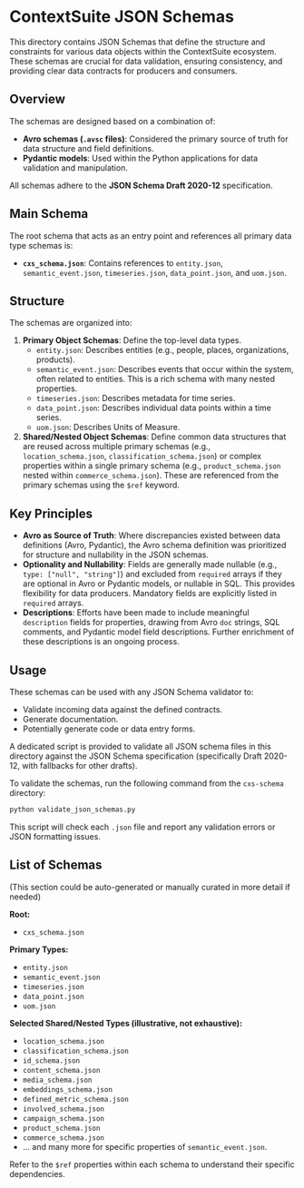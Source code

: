 # ContextSuite JSON Schemas

This directory contains JSON Schemas that define the structure and constraints for various data objects within the ContextSuite ecosystem. These schemas are crucial for data validation, ensuring consistency, and providing clear data contracts for producers and consumers.

## Overview

The schemas are designed based on a combination of:
-   **Avro schemas (`.avsc` files)**: Considered the primary source of truth for data structure and field definitions.
-   **Pydantic models**: Used within the Python applications for data validation and manipulation.

All schemas adhere to the **JSON Schema Draft 2020-12** specification.

## Main Schema

The root schema that acts as an entry point and references all primary data type schemas is:
-   **`cxs_schema.json`**: Contains references to `entity.json`, `semantic_event.json`, `timeseries.json`, `data_point.json`, and `uom.json`.

## Structure

The schemas are organized into:
1.  **Primary Object Schemas**: Define the top-level data types.
    *   `entity.json`: Describes entities (e.g., people, places, organizations, products).
    *   `semantic_event.json`: Describes events that occur within the system, often related to entities. This is a rich schema with many nested properties.
    *   `timeseries.json`: Describes metadata for time series.
    *   `data_point.json`: Describes individual data points within a time series.
    *   `uom.json`: Describes Units of Measure.
2.  **Shared/Nested Object Schemas**: Define common data structures that are reused across multiple primary schemas (e.g., `location_schema.json`, `classification_schema.json`) or complex properties within a single primary schema (e.g., `product_schema.json` nested within `commerce_schema.json`). These are referenced from the primary schemas using the `$ref` keyword.

## Key Principles

-   **Avro as Source of Truth**: Where discrepancies existed between data definitions (Avro, Pydantic), the Avro schema definition was prioritized for structure and nullability in the JSON schemas.
-   **Optionality and Nullability**: Fields are generally made nullable (e.g., `type: ["null", "string"]`) and excluded from `required` arrays if they are optional in Avro or Pydantic models, or nullable in SQL. This provides flexibility for data producers. Mandatory fields are explicitly listed in `required` arrays.
-   **Descriptions**: Efforts have been made to include meaningful `description` fields for properties, drawing from Avro `doc` strings, SQL comments, and Pydantic model field descriptions. Further enrichment of these descriptions is an ongoing process.

## Usage

These schemas can be used with any JSON Schema validator to:
-   Validate incoming data against the defined contracts.
-   Generate documentation.
-   Potentially generate code or data entry forms.

A dedicated script is provided to validate all JSON schema files in this directory against the JSON Schema specification (specifically Draft 2020-12, with fallbacks for other drafts).

To validate the schemas, run the following command from the `cxs-schema` directory:

```bash
python validate_json_schemas.py
```
This script will check each `.json` file and report any validation errors or JSON formatting issues.

## List of Schemas

(This section could be auto-generated or manually curated in more detail if needed)

**Root:**
- `cxs_schema.json`

**Primary Types:**
- `entity.json`
- `semantic_event.json`
- `timeseries.json`
- `data_point.json`
- `uom.json`

**Selected Shared/Nested Types (illustrative, not exhaustive):**
- `location_schema.json`
- `classification_schema.json`
- `id_schema.json`
- `content_schema.json`
- `media_schema.json`
- `embeddings_schema.json`
- `defined_metric_schema.json`
- `involved_schema.json`
- `campaign_schema.json`
- `product_schema.json`
- `commerce_schema.json`
- ... and many more for specific properties of `semantic_event.json`.

Refer to the `$ref` properties within each schema to understand their specific dependencies.
